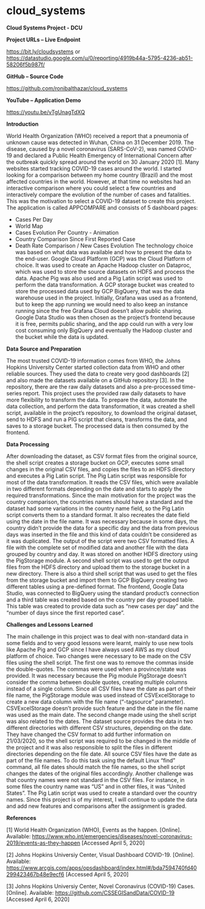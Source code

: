 # cloud_systems
**Cloud Systems Project - DCU**

**Project URLs – Live Endpoint**

https://bit.ly/cloudsystems
or
https://datastudio.google.com/u/0/reporting/4919b44a-5795-4236-ab51-58206f5b987f/

**GitHub – Source Code**

https://github.com/ronibalthazar/cloud_systems

**YouTube – Application Demo**

https://youtu.be/vTgUnagTdXQ


**Introduction**

World Health Organization (WHO) received a report that a pneumonia of unknown cause was detected in Wuhan, China on 31 December 2019. The disease, caused by a novel coronavirus (SARS-CoV-2), was named COVID-19 and declared a Public Health Emergency of International Concern after the outbreak quickly spread around the world on 30 January 2020 [1].
Many websites started tracking COVID-19 cases around the world. I started looking for a comparison between my home country (Brazil) and the most affected countries in the world. However, at that time no websites had an interactive comparison where you could select a few countries and interactively compare the evolution of the number of cases and fatalities. This was the motivation to select a COVID-19 dataset to create this project.
The application is called APPCOMPARE and consists of 5 dashboard pages:
- Cases Per Day
- World Map
- Cases Evolution Per Country - Animation
- Country Comparison Since First Reported Case
- Death Rate Comparison / New Cases Evolution
The technology choice was based on what data was available and how to present the data to the end-user. Google Cloud Platform (GCP) was the Cloud Platform of choice. It was used to create an Apache Hadoop cluster on Dataproc, which was used to store the source datasets on HDFS and process the data. Apache Pig was also used and a Pig Latin script was used to perform the data transformation. A GCP storage bucket was created to store the processed data used by GCP BigQuery, that was the data warehouse used in the project.
Initially, Grafana was used as a frontend, but to keep the app running we would need to also keep an instance running since the free Grafana Cloud doesn’t allow public sharing. Google Data Studio was then chosen as the project’s frontend because it is free, permits public sharing, and the app could run with a very low cost consuming only BigQuery and eventually the Hadoop cluster and the bucket while the data is updated.

**Data Source and Preparation**

The most trusted COVID-19 information comes from WHO, the Johns Hopkins University Center started collection data from WHO and other reliable sources. They used the data to create very good dashboards [2] and also made the datasets available on a GitHub repository [3].
In the repository, there are the raw daily datasets and also a pre-processed time-series report. This project uses the provided raw daily datasets to have more flexibility to transform the data.
To prepare the data, automate the data collection, and perform the data transformation, it was created a shell script, available in the project’s repository, to download the original dataset, send to HDFS and run a PIG script that cleans, transforms the data, and saves to a storage bucket. The processed data is then consumed by the frontend.

**Data Processing**

After downloading the dataset, as CSV format files from the original source, the shell script creates a storage bucket on GCP, executes some small changes in the original CSV files, and copies the files to an HDFS directory and executes a Pig Latin script.
The Pig Latin script was responsible for most of the data transformation. It reads the CSV files, which were available in two different formats depending on the date and starts to apply the required transformations. Since the main motivation for the project was the country comparison, the countries names should have a standard and the dataset had some variations in the country name field, so the Pig Latin script converts them to a standard format. It also recreates the date field using the date in the file name. It was necessary because in some days, the country didn’t provide the data for a specific day and the data from previous days was inserted in the file and this kind of data couldn’t be considered as it was duplicated.
The output of the script were two CSV formatted files. A file with the complete set of modified data and another file with the data grouped by country and day. It was stored on another HDFS directory using the PigStorage module.
A second shell script was used to get the output files from the HDFS directory and upload them to the storage bucket in a new directory.
There is also a third shell script that was used to get the files from the storage bucket and import them to GCP BigQuery creating two different tables using a pre-defined format.
The frontend, Google Data Studio, was connected to BigQuery using the standard product’s connection and a third table was created based on the country per day grouped table. This table was created to provide data such as “new cases per day” and the “number of days since the first reported case”.

**Challenges and Lessons Learned**

The main challenge in this project was to deal with non-standard data in some fields and to very good lessons were learnt, mainly to use new tools like Apache Pig and GCP since I have always used AWS as my cloud platform of choice.
Two changes were necessary to be made on the CSV files using the shell script.
The first one was to remove the commas inside the double-quotes. The commas were used when a province/state was provided. It was necessary because the Pig module PigStorage doesn’t consider the comma between double quotes, creating multiple columns instead of a single column. Since all CSV files have the date as part of their file name, the PigStorage module was used instead of CSVExcelStorage to create a new data column with the file name (“-tagsource” parameter). CSVExcelStorage doesn’t provide such feature and the date in the file name was used as the main date.
The second change made using the shell script was also related to the dates. The dataset source provides the data in two different directories with different CSV structures, depending on the date. They have changed the CSV format to add further information on 21/03/2020, so the shell script was required to be changed in the middle of the project and it was also responsible to split the files in different directories depending on the file date. All source CSV files have the date as part of the file names. To do this task using the default Linux “find” command, all file dates should match the file names, so the shell script changes the dates of the original files accordingly.
Another challenge was that country names were not standard in the CSV files. For instance, in some files the country name was “US” and in other files, it was “United States”. The Pig Latin script was used to create a standard over the country names.
	Since this project is of my interest, I will continue to update the data and add new features and comparisons after the assignment is graded.

**References**

[1] World Health Organization (WHO), Events as the happen. [Online]. Available:   https://www.who.int/emergencies/diseases/novel-coronavirus-2019/events-as-they-happen [Accessed April 5, 2020]

[2] Johns Hopkins Universiy Center, Visual Dashboard COVID-19. [Online]. Available: https://www.arcgis.com/apps/opsdashboard/index.html#/bda7594740fd40299423467b48e9ecf6
 [Accessed April 5, 2020]

[3] Johns Hopkins Universiy Center,  Novel Coronavirus (COVID-19) Cases. [Online]. Available: https://github.com/CSSEGISandData/COVID-19 [Accessed April 6, 2020]

